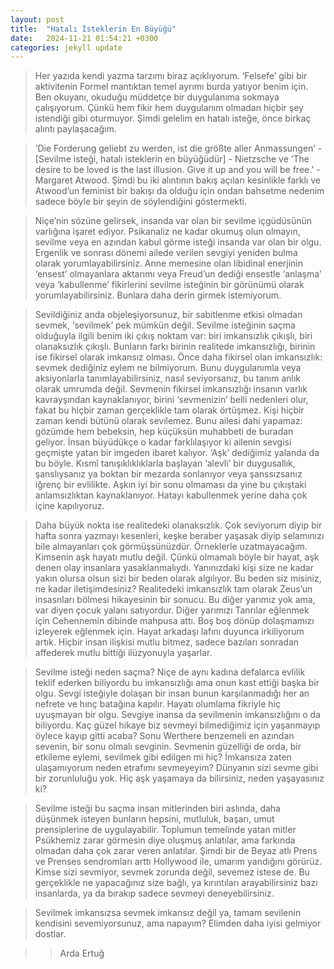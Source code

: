 ```yaml
---
layout: post
title:  "Hatalı İsteklerin En Büyüğü"
date:   2024-11-21 01:54:21 +0300
categories: jekyll update
---
```

> Her yazıda kendi yazma tarzımı biraz açıklıyorum. ‘Felsefe’ gibi bir aktivitenin Formel mantıktan temel ayrımı burda yatıyor benim için. Ben okuyanı, okuduğu müddetçe bir duygulanıma sokmaya çalışıyorum. Çünkü hem fikir hem duygulanım olmadan hiçbir şey istendiği gibi oturmuyor. Şimdi gelelim en hatalı isteğe, önce birkaç alıntı paylaşacağım.

> ‘Die Forderung geliebt zu werden, ist die größte aller Anmassungen’ - [Sevilme isteği, hatalı isteklerin en büyüğüdür] - Nietzsche ve ‘The desire to be loved is the last illusion. Give it up and you will be free.’ - Margaret Atwood. Şimdi bu iki alıntının bakış açıları kesinlikle farklı ve Atwood’un feminist bir bakışı da olduğu için ondan bahsetme nedenim sadece böyle bir şeyin de söylendiğini göstermekti.

> Niçe’nin sözüne gelirsek, insanda var olan bir sevilme içgüdüsünün varlığına işaret ediyor. Psikanaliz ne kadar okumuş olun olmayın, sevilme veya en azından kabul görme isteği insanda var olan bir olgu. Ergenlik ve sonrası dönemi ailede verilen sevgiyi yeniden bulma olarak yorumlayabilirsiniz. Anne memesine olan libidinal enerjinin ‘ensest’ olmayanlara aktarımı veya Freud’un dediği ensestle ‘anlaşma’ veya ‘kabullenme’ fikirlerini sevilme isteğinin bir görünümü olarak yorumlayabilirsiniz. Bunlara daha derin girmek istemiyorum. 

> Sevildiğiniz anda objeleşiyorsunuz, bir sabitlenme etkisi olmadan sevmek, ‘sevilmek’ pek mümkün değil. Sevilme isteğinin saçma olduğuyla ilgili benim iki çıkış noktam var: biri imkansızlık çıkışlı, biri olanaksızlık çıkışlı. Bunların farkı birinin realitede imkansızlığı, birinin ise fikirsel olarak imkansız olması. Önce daha fikirsel olan imkansızlık: sevmek dediğiniz eylem ne bilmiyorum. Bunu duygulanımla veya aksiyonlarla tanımlayabilirsiniz, nasıl seviyorsanız, bu tanım anlık olarak umrumda değil. Sevmenin fikirsel imkansızlığı insanın varlık kavrayşından kaynaklanıyor, birini ‘sevmenizin’ belli nedenleri olur, fakat bu hiçbir zaman gerçeklikle tam olarak örtüşmez. Kişi hiçbir zaman kendi bütünü olarak sevilemez. Bunu ailesi dahi yapamaz: gözümde hem bebeksin, hep küçüksün muhabbeti de buradan geliyor. İnsan büyüdükçe o kadar farklılaşıyor ki ailenin sevgisi geçmişte yatan bir imgeden ibaret kalıyor. ‘Aşk’ dediğimiz yalanda da bu böyle. Kısmî tanışıklıklıklarla başlayan ‘alevli’ bir duygusallık, şanslıysanız ya boktan bir mezarda sonlanıyor veya şanssızsanız iğrenç bir evlilikte. Aşkın iyi bir sonu olmaması da yine bu çıkıştaki anlamsızlıktan kaynaklanıyor. Hatayı kabullenmek yerine daha çok içine kapılıyoruz. 

> Daha büyük nokta ise realitedeki olanaksızlık. Çok seviyorum diyip bir hafta sonra yazmayı kesenleri, keşke beraber yaşasak diyip selamınızı bile almayanları çok görmüşsünüzdür. Örneklerle uzatmayacağım. Kimsenin aşk hayatı mutlu değil. Çünkü olmamalı böyle bir hayat, aşk denen olay insanlara yasaklanmalıydı. Yanınızdaki kişi size ne kadar yakın olursa olsun sizi bir beden olarak algılıyor. Bu beden siz misiniz, ne kadar iletişimdesiniz? Realitedeki imkansızlık tam olarak Zeus’un insasnları bölmesi hikayesinin bir sonucu. Bu diğer yarımız yok ama, var diyen çocuk yalanı satıyordur. Diğer yarımızı Tanrılar eğlenmek için Cehennemin dibinde mahpusa attı. Boş boş dönüp dolaşmamızı izleyerek eğlenmek için. Hayat arkadaşı lafını duyunca irkiliyorum artık. Hiçbir insan ilişkisi mutlu bitmez, sadece bazıları sonradan affederek mutlu bittiği ilüzyonuyla yaşarlar. 

> Sevilme isteği neden saçma? Niçe de aynı kadına defalarca evlilik teklif ederken biliyordu bu imkansızlığı ama onun kast ettiği başka bir olgu. Sevgi isteğiyle dolaşan bir insan bunun karşılanmadığı her an nefrete ve hınç batağına kapılır. Hayatı olumlama fikriyle hiç uyuşmayan bir olgu. Sevgiye inansa da sevilmenin imkansızlığını o da biliyordu. Kaç güzel hikaye biz sevmeyi bilmediğimiz için yaşanmayıp öylece kayıp gitti acaba? Sonu Werthere benzemeli en azından sevenin, bir sonu olmalı sevginin. Sevmenin güzelliği de orda, bir etkileme eylemi, sevilmek gibi edilgen mi hiç? İmkansıza zaten ulaşamıyorum neden etrafımı sevmeyeyim? Dünyanın sizi sevme gibi bir zorunluluğu yok. Hiç aşk yaşamaya da bilirsiniz, neden yaşayasınız ki? 

> Sevilme isteği bu saçma insan mitlerinden biri aslında, daha düşünmek isteyen bunların hepsini, mutluluk, başarı, umut prensiplerine de uygulayabilir. Toplumun temelinde yatan mitler Psükhemiz zarar görmesin diye oluşmuş anlatılar, ama farkında olmadan daha çok zarar veren anlatılar. Şimdi bir de Beyaz atlı Prens ve Prenses sendromları arttı Hollywood ile, umarım yandığını görürüz. Kimse sizi sevmiyor, sevmek zorunda değil, sevemez istese de. Bu gerçeklikle ne yapacağınız size bağlı, ya kırıntıları arayabilirsiniz bazı insanlarda, ya da bırakıp sadece sevmeyi deneyebilirsiniz. 

> Sevilmek imkansızsa sevmek imkansız değil ya, tamam sevilenin kendisini sevemiyorsunuz, ama napayım? Elimden daha iyisi gelmiyor dostlar.

>> Arda Ertuğ